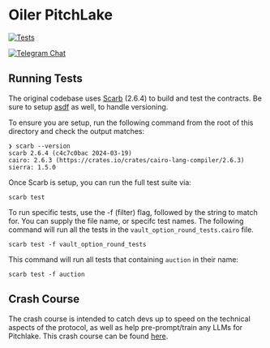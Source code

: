 # Oiler PitchLake

[![Tests](https://github.com/OilerNetwork/pitchlake_starknet/actions/workflows/test.yaml/badge.svg)](https://github.com/OilerNetwork/pitchlake_starknet/actions/workflows/test.yaml)

[![Telegram Chat][tg-badge]][tg-url]

[tg-badge]: https://img.shields.io/endpoint?color=neon&logo=telegram&label=chat&style=flat-square&url=https%3A%2F%2Ftg.sumanjay.workers.dev%2Foiler_official
[tg-url]: https://t.me/oiler_official

## Running Tests

The original codebase uses [Scarb](https://docs.swmansion.com/scarb/) (2.6.4) to build and test the contracts. Be sure to setup [asdf](https://asdf-vm.com/) as well, to handle versioning.

To ensure you are setup, run the following command from the root of this directory and check the output matches:

```
❯ scarb --version
scarb 2.6.4 (c4c7c0bac 2024-03-19)
cairo: 2.6.3 (https://crates.io/crates/cairo-lang-compiler/2.6.3)
sierra: 1.5.0
```

Once Scarb is setup, you can run the full test suite via:

```
scarb test
```

To run specific tests, use the -f (filter) flag, followed by the string to match for. You can supply the file name, or specifc test names. The following command will run all the tests in the `vault_option_round_tests.cairo` file.

```
scarb test -f vault_option_round_tests
```

This command will run all tests that containing `auction` in their name:

```
scarb test -f auction
```

## Crash Course

The crash course is intended to catch devs up to speed on the technical aspects of the protocol, as well as help pre-prompt/train any LLMs for Pitchlake. This crash course can be found [here](documentation.md).
